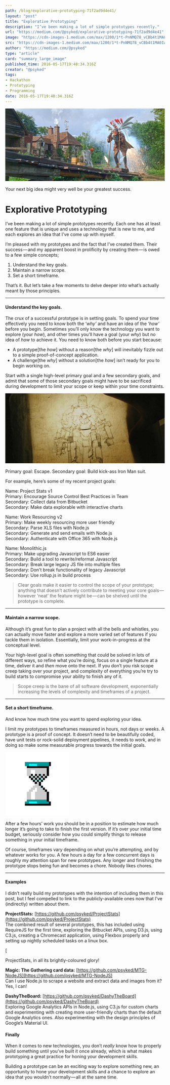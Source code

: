 ```yaml
---
path: /blog/explorative-prototyping-71f2ad9d4e41/
layout: "post"
title: "Explorative Prototyping"
description: "I’ve been making a lot of simple prototypes recently."
url: "https://medium.com/@psyked/explorative-prototyping-71f2ad9d4e41"
image: "https://cdn-images-1.medium.com/max/1200/1*t-PnNMQ78_vCBb4t1MA0Iw.png"
src: "https://cdn-images-1.medium.com/max/1200/1*t-PnNMQ78_vCBb4t1MA0Iw.png"
author: "https://medium.com/@psyked"
type: "article"
card: "summary_large_image"
published_time: 2016-05-17T19:48:34.316Z
creator: "@psyked"
tags:
- Hackathon
- Prototyping
- Programming
date: 2016-05-17T19:48:34.316Z
---
```


![](1*t-PnNMQ78_vCBb4t1MA0Iw.png)

Your next big idea might very well be your greatest success.

# Explorative Prototyping

I’ve been making a lot of simple prototypes recently. Each one has at least one feature that is unique and uses a technology that is new to me, and each explores an idea that I’ve come up with myself.

I’m pleased with my prototypes and the fact that I’ve created them. Their success — and my apparent boost in prolificity by creating them — is owed to a few simple concepts;

1.  Understand the key goals.
2.  Maintain a narrow scope.
3.  Set a short timeframe.

That’s it. But let’s take a few moments to delve deeper into what’s actually meant by those principles.

---

#### Understand the key goals.

The crux of a successful prototype is in setting goals. To spend your time effectively you need to know both the ‘_why’_ and have an idea of the ‘_how’_ before you begin. Sometimes you’ll only know the technology you want to explore (your _how_), and other times you’ll have a goal (your _why_) but no idea of _how_ to achieve it. You need to know both before you start because:

*   A prototype\[the _how_\] without a reason\[the _why_\] will inevitably fizzle out to a simple proof-of-concept application.
*   A challenge\[the _why_\] without a solution\[the _how_\] isn’t ready for you to begin working on.

Start with a single high-level primary goal and a few secondary goals, and admit that some of those secondary goals might have to be sacrificed during development to limit your scope or keep within your time constraints.

![](1*EwIpZrNyhssgpFPaFVMzMA.jpeg)

Primary goal: Escape. Secondary goal: Build kick-ass Iron Man suit.

For example, here’s some of my recent project goals:

Name: Project Stats v1  
Primary: Encourage Source Control Best Practices in Team  
   Secondary: Collect data from Bitbucket  
   Secondary: Make data explorable with interactive charts

Name: Work Resourcing v2  
Primary: Make weekly resourcing more user friendly  
   Secondary: Parse XLS files with Node.js  
   Secondary: Generate and send emails with Node.js  
   Secondary: Authenticate with Office 365 with Node.js

Name: Monolithic.js  
Primary: Make upgrading Javascript to ES6 easier  
   Secondary: Build a tool to rewrite/reformat Javascript  
   Secondary: Break large legacy JS file into multiple files  
   Secondary: Don't break functionality of legacy Javascript  
   Secondary: Use rollup.js in build process

> Clear goals make it easier to control the scope of your prototype; anything that doesn’t actively contribute to meeting your core goals — however ‘neat’ the feature might be — can be shelved until the prototype is complete.

---

#### Maintain a narrow scope.

Although it’s great fun to plan a project with all the bells and whistles, you can actually move faster and explore a more varied set of features if you tackle them in isolation. Essentially, limit your work-in-progress at the conceptual level.

Your high-level goal is often something that could be solved in lots of different ways, so refine what you’re doing, focus on a single feature at a time, deliver it and _then_ move onto the next. If you don’t you risk scope creep taking over your project, and complexity of everything you’re try to build starts to compromise your ability to finish any of it.

> Scope creep is the bane of all software development, exponentially increasing the levels of complexity and timeframes of a project.

---

#### Set a short timeframe.

And know how much time you want to spend exploring your idea.

I limit my prototypes to timeframes measured in hours, not days or weeks. A prototype is a proof of concept. It doesn’t need to be beautifully coded, have unit tests or rock-solid deployment pipelines, it needs to _work_, and in doing so make some measurable progress towards the initial goals.

![](1*56VBnNDs794aN5CzGgjWCg.gif)

After a few hours’ work you should be in a position to estimate how much longer it’s going to take to finish the first version. If it’s over your initial time budget, seriously consider how you could simplify things to release something in your initial timeframe.

Of course, timeframes vary depending on what you’re attempting, and by whatever works for you. A few hours a day for a few concurrent days is roughly my attention span for new prototypes. Any longer and finishing the prototype stops being fun and becomes a chore. Nobody likes chores.

---

#### Examples

I didn’t really build my prototypes with the intention of including them in this post, but I feel compelled to link to the publicly-available ones now that I’ve (indirectly) written about them.

**ProjectStats:** [https://github.com/psyked/ProjectStats](https://github.com/psyked/ProjectStats)  
The combined result of several prototypes, this has included using RequireJS for the first time, exploring the Bitbucket APIs, using D3.js, using C3.js, creating a Chromecast application, using Flexbox properly and setting up nightly scheduled tasks on a linux box.

[![]()

ProjectStats, in all its brightly-coloured glory!

**Magic: The Gathering card data:** [https://github.com/psyked/MTG-NodeJS](https://github.com/psyked/MTG-NodeJS)  
Can I use Node.js to scrape a website and extract data and images from it? Yes, I can!

**DashyTheBoard:** [https://github.com/psyked/DashyTheBoard](https://github.com/psyked/DashyTheBoard)  
Exploring Google Analytics APIs in Node.js, using C3.js for custom charts and experimenting with creating more user-friendly charts than the default Google Analytics ones. Also experimenting with the design principles of Google’s Material UI.

#### Finally

When it comes to new technologies, you don’t _really_ know how to properly build something until you’ve built it once already, which is what makes prototyping a great practice for honing your development skills.

Building a prototype can be an exciting way to explore something new, an opportunity to hone your development skills and a chance to explore an idea that you wouldn’t normally — all at the same time.
